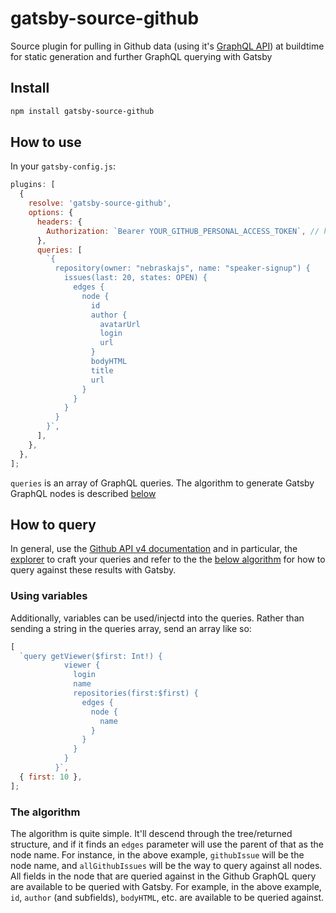# gatsby-source-github

Source plugin for pulling in Github data (using it's [GraphQL API][github-api]) at buildtime for static generation and further GraphQL querying with Gatsby

## Install

```bash
npm install gatsby-source-github
```

## How to use

In your `gatsby-config.js`:

```javascript
plugins: [
  {
    resolve: 'gatsby-source-github',
    options: {
      headers: {
        Authorization: `Bearer YOUR_GITHUB_PERSONAL_ACCESS_TOKEN`, // https://help.github.com/articles/creating-a-personal-access-token-for-the-command-line/
      },
      queries: [
        `{
          repository(owner: "nebraskajs", name: "speaker-signup") {
            issues(last: 20, states: OPEN) {
              edges {
                node {
                  id
                  author {
                    avatarUrl
                    login
                    url
                  }
                  bodyHTML
                  title
                  url
                }
              }
            }
          }
        }`,
      ],
    },
  },
];
```

`queries` is an array of GraphQL queries. The algorithm to generate Gatsby GraphQL nodes is described [below](#the-algorithm)

## How to query

In general, use the [Github API v4 documentation][github-api] and in particular, the [explorer][explorer] to craft your queries and refer to the the [below algorithm](#the-algorithm) for how to query against these results with Gatsby.

### Using variables

Additionally, variables can be used/injectd into the queries. Rather than sending a string in the queries array, send an array like so:

```javascript
[
  `query getViewer($first: Int!) {
            viewer {
              login
              name
              repositories(first:$first) {
                edges {
                  node {
                    name
                  }
                }
              }
            }
          }`,
  { first: 10 },
];
```

### The algorithm

The algorithm is quite simple. It'll descend through the tree/returned structure, and if it finds an `edges` parameter will use the parent of that as the node name. For instance, in the above example, `githubIssue` will be the node name, and `allGithubIssues` will be the way to query against all nodes. All fields in the node that are queried against in the Github GraphQL query are available to be queried with Gatsby. For example, in the above example, `id`, `author` (and subfields), `bodyHTML`, etc. are available to be queried against.

[github-api]: https://developer.github.com/v4/
[explorer]: https://developer.github.com/v4/explorer/
